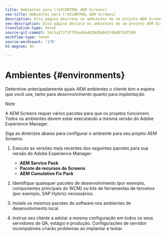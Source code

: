 ```yaml
---
title: Ambientes para [!UICONTROL AEM Screens]
seo-title: Ambientes para [!UICONTROL AEM Screens]
description: Esta página descreve os ambientes de um projeto AEM Screens.
seo-description: Esta página destaca os ambientes de um projeto AEM Screens.
translation-type: tm+mt
source-git-commit: 54c5a2f2f3f755e4da4028d54042f4bd8f2df369
workflow-type: tm+mt
source-wordcount: '170'
ht-degree: 4%

---
```



# Ambientes {#environments}

Determine antecipadamente quais AEM ambientes o cliente tem e espera que você use, tanto para *desenvolvimento* quanto para *implantação*.

>[!NOTE]
>
>A AEM Screens requer vários pacotes para que os projetos funcionem. Todos os ambientes devem estar executando a mesma versão do Adobe Experience Manager.

Siga as diretrizes abaixo para configurar o ambiente para seu projeto AEM Screens:

1. Execute as versões mais recentes dos seguintes pacotes para sua versão do Adobe Experience Manager:

   * **AEM Service Pack**
   * **Pacote de recursos do Screens**
   * **AEM Cumulative Fix Pack**

1. Identifique quaisquer pacotes de desenvolvimento (por exemplo, componentes principais do WCM) ou kits de ferramentas de terceiros (por exemplo, SAP Hybris) necessários.

1. Instale os mesmos pacotes de software nos ambientes de desenvolvimento local.

1. Instrua seu cliente a adotar a mesma configuração em todos os seus servidores de QA, estágio e produção. Configurações de servidor incompatíveis criarão problemas ao implantar e testar.
